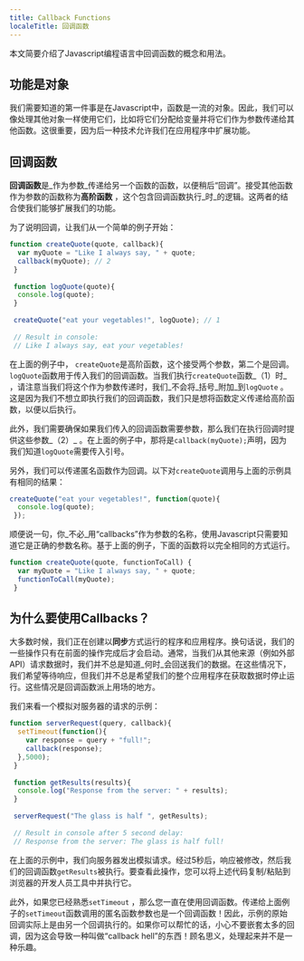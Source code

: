 ```yaml
---
title: Callback Functions
localeTitle: 回调函数
---
```

本文简要介绍了Javascript编程语言中回调函数的概念和用法。

## 功能是对象

我们需要知道的第一件事是在Javascript中，函数是一流的对象。因此，我们可以像处理其他对象一样使用它们，比如将它们分配给变量并将它们作为参数传递给其他函数。这很重要，因为后一种技术允许我们在应用程序中扩展功能。

## 回调函数

**回调函数**是_作为参数_传递给另一个函数的函数，以便稍后“回调”。接受其他函数作为参数的函数称为**高阶函数** ，这个包含回调函数执行_时_的逻辑。这两者的结合使我们能够扩展我们的功能。

为了说明回调，让我们从一个简单的例子开始：

```javascript
function createQuote(quote, callback){ 
  var myQuote = "Like I always say, " + quote; 
  callback(myQuote); // 2 
 } 
 
 function logQuote(quote){ 
  console.log(quote); 
 } 
 
 createQuote("eat your vegetables!", logQuote); // 1 
 
 // Result in console: 
 // Like I always say, eat your vegetables! 
```

在上面的例子中， `createQuote`是高阶函数，这个接受两个参数，第二个是回调。 `logQuote`函数用于传入我们的回调函数。当我们执行`createQuote`函数_（1）时_ ，请注意当我们将这个作为参数传递时，我们_不会将_括号_附加_到`logQuote` 。这是因为我们不想立即执行我们的回调函数，我们只是想将函数定义传递给高阶函数，以便以后执行。

此外，我们需要确保如果我们传入的回调函数需要参数，那么我们在执行回调时提供这些参数_（2）_ 。在上面的例子中，那将是`callback(myQuote);`声明，因为我们知道`logQuote`需要传入引号。

另外，我们可以传递匿名函数作为回调。以下对`createQuote`调用与上面的示例具有相同的结果：

```javascript
createQuote("eat your vegetables!", function(quote){ 
  console.log(quote); 
 }); 
```

顺便说一句，你_不必_用“callbacks”作为参数的名称，使用Javascript只需要知道它是正确的参数名称。基于上面的例子，下面的函数将以完全相同的方式运行。

```javascript
function createQuote(quote, functionToCall) { 
  var myQuote = "Like I always say, " + quote; 
  functionToCall(myQuote); 
 } 
```

## 为什么要使用Callbacks？

大多数时候，我们正在创建以**同步**方式运行的程序和应用程序。换句话说，我们的一些操作只有在前面的操作完成后才会启动。通常，当我们从其他来源（例如外部  API）请求数据时，我们并不总是知道_何时_会回送我们的数据。在这些情况下，我们希望等待响应，但我们并不总是希望我们的整个应用程序在获取数据时停止运行。这些情况是回调函数派上用场的地方。

我们来看一个模拟对服务器的请求的示例：

```javascript
function serverRequest(query, callback){ 
  setTimeout(function(){ 
    var response = query + "full!"; 
    callback(response); 
  },5000); 
 } 
 
 function getResults(results){ 
  console.log("Response from the server: " + results); 
 } 
 
 serverRequest("The glass is half ", getResults); 
 
 // Result in console after 5 second delay: 
 // Response from the server: The glass is half full! 
```

在上面的示例中，我们向服务器发出模拟请求。经过5秒后，响应被修改，然后我们的回调函数`getResults`被执行。要查看此操作，您可以将上述代码复制/粘贴到浏览器的开发人员工具中并执行它。

此外，如果您已经熟悉`setTimeout` ，那么您一直在使用回调函数。传递给上面例子的`setTimeout`函数调用的匿名函数参数也是一个回调函数！因此，示例的原始回调实际上是由另一个回调执行的。如果你可以帮忙的话，小心不要嵌套太多的回调，因为这会导致一种叫做“callback hell”的东西！顾名思义，处理起来并不是一种乐趣。
